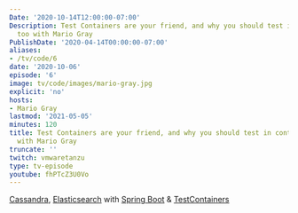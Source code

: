 ```yaml
---
Date: '2020-10-14T12:00:00-07:00'
Description: Test Containers are your friend, and why you should test in containers
  too with Mario Gray
PublishDate: '2020-04-14T00:00:00-07:00'
aliases:
- /tv/code/6
date: '2020-10-06'
episode: '6'
image: tv/code/images/mario-gray.jpg
explicit: 'no'
hosts:
- Mario Gray
lastmod: '2021-05-05'
minutes: 120
title: Test Containers are your friend, and why you should test in containers too
  with Mario Gray
truncate: ''
twitch: vmwaretanzu
type: tv-episode
youtube: fhPTcZ3U0Vo
---
```


[Cassandra](https://cassandra.apache.org/), [Elasticsearch](https://www.elastic.co/elasticsearch/) with [Spring Boot](https://spring.io/projects/spring-boot) & [TestContainers](https://www.testcontainers.org/)